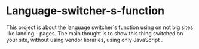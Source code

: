 # Language-switcher-s-function
This project is about the language switcher`s function using on not big sites like landing - pages. The main thought is to show this thing switched on your site, without using vendor libraries, using only JavaScript .
